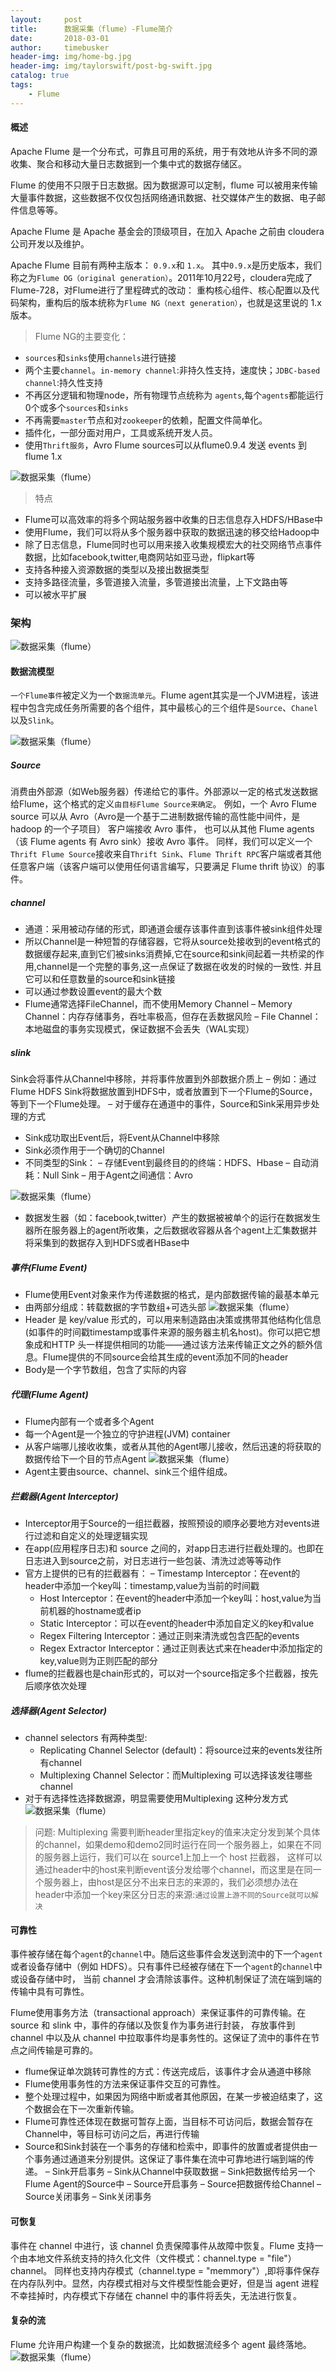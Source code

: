 ```yaml
---
layout:     post
title:      数据采集（flume）-Flume简介
date:       2018-03-01
author:     timebusker
header-img: img/home-bg.jpg
header-img: img/taylorswift/post-bg-swift.jpg
catalog: true
tags:
    - Flume
---  
```


#### 概述
Apache Flume 是一个分布式，可靠且可用的系统，用于有效地从许多不同的源收集、聚合和移动大量日志数据到一个集中式的数据存储区。

Flume 的使用不只限于日志数据。因为数据源可以定制，flume 可以被用来传输大量事件数据，这些数据不仅仅包括网络通讯数据、社交媒体产生的数据、电子邮件信息等等。

Apache Flume 是 Apache 基金会的顶级项目，在加入 Apache 之前由 cloudera 公司开发以及维护。

Apache Flume 目前有两种主版本： `0.9.x`和 `1.x`。 其中`0.9.x`是历史版本，我们称之为`Flume OG（original generation）`。2011年10月22号，cloudera完成了Flume-728，对Flume进行了里程碑式的改动：
重构核心组件、核心配置以及代码架构，重构后的版本统称为`Flume NG（next generation）`，也就是这里说的 1.x 版本。

> Flume NG的主要变化：

- `sources`和`sinks`使用`channels`进行链接
- 两个主要`channel`。`in-memory channel`:非持久性支持，速度快；`JDBC-based channel`:持久性支持
- 不再区分逻辑和物理node，所有物理节点统称为 `agents`,每个`agents`都能运行0个或多个`sources`和`sinks`
- 不再需要`master`节点和对`zookeeper`的依赖，配置文件简单化。
- 插件化，一部分面对用户，工具或系统开发人员。
- 使用`Thrift服务`，Avro Flume sources可以从flume0.9.4 发送 events  到flume 1.x

![数据采集（flume）](/img/flume/1.png)

> 特点

- Flume可以高效率的将多个网站服务器中收集的日志信息存入HDFS/HBase中
- 使用Flume，我们可以将从多个服务器中获取的数据迅速的移交给Hadoop中
- 除了日志信息，Flume同时也可以用来接入收集规模宏大的社交网络节点事件数据，比如facebook,twitter,电商网站如亚马逊，flipkart等
- 支持各种接入资源数据的类型以及接出数据类型
- 支持多路径流量，多管道接入流量，多管道接出流量，上下文路由等
- 可以被水平扩展

### 架构

![数据采集（flume）](/img/flume/9.png)

#### 数据流模型
`一个Flume事件`被定义为一个`数据流单元`。Flume agent其实是一个JVM进程，该进程中包含完成任务所需要的各个组件，其中最核心的三个组件是`Source`、`Chanel`以及`Slink`。

![数据采集（flume）](/img/flume/2.png)

##### Source 
消费由外部源（如Web服务器）传递给它的事件。外部源以一定的格式发送数据给Flume，这个格式的定义`由目标Flume Source来确定`。
例如，一个 Avro Flume source 可以从 Avro（Avro是一个基于二进制数据传输的高性能中间件，是 hadoop 的一个子项目） 客户端接收 Avro 事件，
也可以从其他 Flume agents （该 Flume agents 有 Avro sink）接收 Avro 事件。 
同样，我们可以定义一个`Thrift Flume Source`接收来自`Thrift Sink`、`Flume Thrift RPC`客户端或者其他任意客户端（该客户端可以使用任何语言编写，只要满足 Flume thrift 协议）的事件。

##### channel 
  - 通道：采用被动存储的形式，即通道会缓存该事件直到该事件被sink组件处理
  - 所以Channel是一种短暂的存储容器，它将从source处接收到的event格式的数据缓存起来,直到它们被sinks消费掉,它在source和sink间起着一共桥梁的作用,channel是一个完整的事务,这一点保证了数据在收发的时候的一致性. 并且它可以和任意数量的source和sink链接
  - 可以通过参数设置event的最大个数
  - Flume通常选择FileChannel，而不使用Memory Channel
  – Memory Channel：内存存储事务，吞吐率极高，但存在丢数据风险
  – File Channel：本地磁盘的事务实现模式，保证数据不会丢失（WAL实现）

##### slink 
Sink会将事件从Channel中移除，并将事件放置到外部数据介质上
   – 例如：通过Flume HDFS Sink将数据放置到HDFS中，或者放置到下一个Flume的Source，等到下一个Flume处理。
   – 对于缓存在通道中的事件，Source和Sink采用异步处理的方式
- Sink成功取出Event后，将Event从Channel中移除
- Sink必须作用于一个确切的Channel
- 不同类型的Sink：
   – 存储Event到最终目的的终端：HDFS、Hbase
   – 自动消耗：Null Sink
   – 用于Agent之间通信：Avro

![数据采集（flume）](/img/flume/3.png)
- 数据发生器（如：facebook,twitter）产生的数据被被单个的运行在数据发生器所在服务器上的agent所收集，之后数据收容器从各个agent上汇集数据并将采集到的数据存入到HDFS或者HBase中
##### 事件(Flume Event)
- Flume使用Event对象来作为传递数据的格式，是内部数据传输的最基本单元
- 由两部分组成：转载数据的字节数组+可选头部
![数据采集（flume）](/img/flume/4.png)
- Header 是 key/value 形式的，可以用来制造路由决策或携带其他结构化信息(如事件的时间戳timestamp或事件来源的服务器主机名host)。你可以把它想象成和HTTP 头一样提供相同的功能——通过该方法来传输正文之外的额外信息。Flume提供的不同source会给其生成的event添加不同的header
- Body是一个字节数组，包含了实际的内容

##### 代理(Flume Agent)
- Flume内部有一个或者多个Agent
- 每一个Agent是一个独立的守护进程(JVM) container
- 从客户端哪儿接收收集，或者从其他的Agent哪儿接收，然后迅速的将获取的数据传给下一个目的节点Agent
![数据采集（flume）](/img/flume/5.png)
- Agent主要由source、channel、sink三个组件组成。

##### 拦截器(Agent Interceptor)
- Interceptor用于Source的一组拦截器，按照预设的顺序必要地方对events进行过滤和自定义的处理逻辑实现
- 在app(应用程序日志)和 source 之间的，对app日志进行拦截处理的。也即在日志进入到source之前，对日志进行一些包装、清洗过滤等等动作
- 官方上提供的已有的拦截器有：
– Timestamp Interceptor：在event的header中添加一个key叫：timestamp,value为当前的时间戳
    + Host Interceptor：在event的header中添加一个key叫：host,value为当前机器的hostname或者ip
    + Static Interceptor：可以在event的header中添加自定义的key和value
    + Regex Filtering Interceptor：通过正则来清洗或包含匹配的events
    + Regex Extractor Interceptor：通过正则表达式来在header中添加指定的key,value则为正则匹配的部分
- flume的拦截器也是chain形式的，可以对一个source指定多个拦截器，按先后顺序依次处理

##### 选择器(Agent Selector)
- channel selectors 有两种类型:
   + Replicating Channel Selector (default)：将source过来的events发往所有channel
   + Multiplexing Channel Selector：而Multiplexing 可以选择该发往哪些channel
- 对于有选择性选择数据源，明显需要使用Multiplexing 这种分发方式
![数据采集（flume）](/img/flume/6.png)

> 问题:
Multiplexing 需要判断header里指定key的值来决定分发到某个具体的channel，如果demo和demo2同时运行在同一个服务器上，如果在不同的服务器上运行，我们可以在 source1上加上一个 host 拦截器，
这样可以通过header中的host来判断event该分发给哪个channel，而这里是在同一个服务器上，由host是区分不出来日志的来源的，我们必须想办法在header中添加一个key来区分日志的来源:`通过设置上游不同的Source就可以解决`

#### 可靠性
事件被存储在每个`agent`的`channel`中。随后这些事件会发送到流中的下一个`agent`或者设备存储中（例如 HDFS）。只有事件已经被存储在下一个`agent`的`channel`中或设备存储中时，
当前 channel 才会清除该事件。这种机制保证了流在端到端的传输中具有可靠性。

Flume使用事务方法（transactional approach）来保证事件的可靠传输。在 source 和 slink 中，事件的存储以及恢复作为事务进行封装，
存放事件到 channel 中以及从 channel 中拉取事件均是事务性的。这保证了流中的事件在节点之间传输是可靠的。

- flume保证单次跳转可靠性的方式：传送完成后，该事件才会从通道中移除
- Flume使用事务性的方法来保证事件交互的可靠性。
- 整个处理过程中，如果因为网络中断或者其他原因，在某一步被迫结束了，这个数据会在下一次重新传输。
- Flume可靠性还体现在数据可暂存上面，当目标不可访问后，数据会暂存在Channel中，等目标可访问之后，再进行传输
- Source和Sink封装在一个事务的存储和检索中，即事件的放置或者提供由一个事务通过通道来分别提供。这保证了事件集在流中可靠地进行端到端的传递。
    – Sink开启事务
    – Sink从Channel中获取数据
    – Sink把数据传给另一个Flume Agent的Source中
    – Source开启事务
    – Source把数据传给Channel
    – Source关闭事务
    – Sink关闭事务

#### 可恢复
事件在 channel 中进行，该 channel 负责保障事件从故障中恢复。Flume 支持一个由本地文件系统支持的持久化文件（文件模式：channel.type = "file"） channel。
同样也支持内存模式（channel.type = "memmory"）,即将事件保存在内存队列中。显然，内存模式相对与文件模型性能会更好，但是当 agent 进程不幸挂掉时，内存模式下存储在 channel 中的事件将丢失，无法进行恢复。


#### 复杂的流
Flume 允许用户构建一个复杂的数据流，比如数据流经多个 agent 最终落地。
![数据采集（flume）](/img/flume/7.png)
